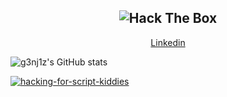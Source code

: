 <h2 align="center"><img src="http://www.hackthebox.eu/badge/image/155658" alt="Hack The Box"></h2>

<p align="center">
  <a href="https://www.linkedin.com/in/irfan-badzlin-23836a18a/">Linkedin</a>
</p>

![g3nj1z's GitHub stats](https://github-readme-stats.vercel.app/api?username=g3nj1z&show_icons=true&theme=tokyonight)

[![hacking-for-script-kiddies](https://github-readme-stats.vercel.app/api/pin/?username=g3nj1z&repo=hacking-for-script-kiddies&show_icons=true&theme=tokyonight)](https://github.com/g3nj1z/hacking-for-script-kiddies)




